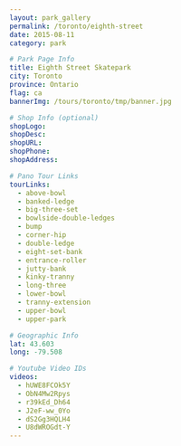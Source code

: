 ```yaml
---
layout: park_gallery
permalink: /toronto/eighth-street
date: 2015-08-11
category: park

# Park Page Info
title: Eighth Street Skatepark
city: Toronto
province: Ontario
flag: ca
bannerImg: /tours/toronto/tmp/banner.jpg

# Shop Info (optional)
shopLogo:
shopDesc:
shopURL:
shopPhone:
shopAddress:

# Pano Tour Links
tourLinks:
  - above-bowl
  - banked-ledge
  - big-three-set
  - bowlside-double-ledges
  - bump
  - corner-hip
  - double-ledge
  - eight-set-bank
  - entrance-roller
  - jutty-bank
  - kinky-tranny
  - long-three
  - lower-bowl
  - tranny-extension
  - upper-bowl
  - upper-park

# Geographic Info
lat: 43.603
long: -79.508

# Youtube Video IDs
videos:
  - hUWE8FCOk5Y
  - ObN4Mw2Rpys
  - r39kEd_Dh64
  - J2eF-ww_0Yo
  - dS2Gg3HQLH4
  - U8dWROGdt-Y
---
```

